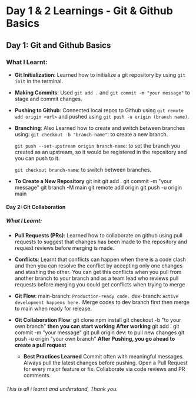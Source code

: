 # Day 1 & 2 Learnings - Git & Github Basics

## Day 1: Git and Github Basics

### What I Learnt:

- **Git Initialization**:
  Learned how to initialize a git repository by using `git init` in the terminal.

- **Making Commits**:
  Used `git add .` and `git commit -m "your message"` to stage and commit changes.

- **Pushing to Github**:
  Connected local repos to Github using `git remote add origin <url>` and pushed using `git push -u origin (branch name)`.

- **Branching**:
  Also Learned how to create and switch between branches using:
  `git checkout -b "branch-name"`: to create a new branch.

  `git push --set-upstream origin branch-name`: to set the branch you created as an upstream, so it would be registered in the repository and you can push to it.
  
  `git checkout branch-name`: to switch between branches.

- **To Create a New Repository**
  git init
  git add .
  git commit -m "your message"
  git branch -M main
  git remote add origin <repo-url>
  git push -u origin main

#### Day 2: Git Collaboration

##### What I Learnt:

- **Pull Requests (PRs)**:
  Learned how to collaborate on github using pull requests to suggest that changes has been made to the repository and request reviews before merging is made.

- **Conflicts**:
  Learnt that conflicts can happen when there is a code clash and then you can resolve the conflict by accepting only one changes and stashing the other. You can get this conflicts when you pull from another branch to your branch and as a team lead who reviews pull requests before merging you could get conflicts when trying to merge

- **Git Flow**:
  main-branch: `Production-ready code.`
  dev-branch: `Active development happens here.`
  Merge codes to dev branch first then merge to main when ready for release.

- **Git Collaboration Flow**:
  git clone <repo-url>
  npm install
  git checkout -b "to your own branch"
  **then you can start working**
  **After working**
  git add .
  git commit -m "your message"
  git pull origin dev: to pull new changes
  git push -u origin "your own branch"
  **After Pushing, you go ahead to create a pull request**

  - **Best Practices Learned**
    Commit often with meaningful messages.
    Always pull the latest changes before pushing.
    Open a Pull Request for every major feature or fix.
    Collaborate via code reviews and PR comments.


###### This is all i learnt and understand, Thank you.
